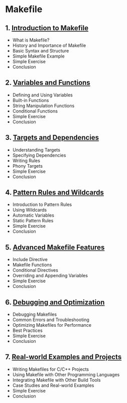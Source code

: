 # Makefile
## 1. [Introduction to Makefile](Makefile/chapter_00001.md)
  - What is Makefile?
  - History and Importance of Makefile
  - Basic Syntax and Structure
  - Simple Makefile Example
  - Simple Exercise
  - Conclusion
## 2. [Variables and Functions](Makefile/chapter_00002.md)
  - Defining and Using Variables
  - Built-in Functions
  - String Manipulation Functions
  - Conditional Functions
  - Simple Exercise
  - Conclusion
## 3. [Targets and Dependencies](Makefile/chapter_00003.md)
  - Understanding Targets
  - Specifying Dependencies
  - Writing Rules
  - Phony Targets
  - Simple Exercise
  - Conclusion
## 4. [Pattern Rules and Wildcards](Makefile/chapter_00004.md)
  - Introduction to Pattern Rules
  - Using Wildcards
  - Automatic Variables
  - Static Pattern Rules
  - Simple Exercise
  - Conclusion
## 5. [Advanced Makefile Features](Makefile/chapter_00005.md)
  - Include Directive
  - Makefile Functions
  - Conditional Directives
  - Overriding and Appending Variables
  - Simple Exercise
  - Conclusion
## 6. [Debugging and Optimization](Makefile/chapter_00006.md)
  - Debugging Makefiles
  - Common Errors and Troubleshooting
  - Optimizing Makefiles for Performance
  - Best Practices
  - Simple Exercise
  - Conclusion
## 7. [Real-world Examples and Projects](Makefile/chapter_00007.md)
  - Writing Makefiles for C/C++ Projects
  - Using Makefile with Other Programming Languages
  - Integrating Makefile with Other Build Tools
  - Case Studies and Real-world Examples
  - Simple Exercise
  - Conclusion
